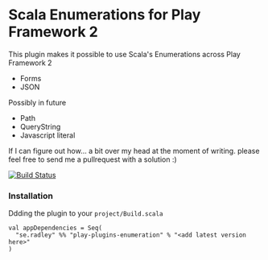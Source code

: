 # Scala Enumerations for Play Framework 2
This plugin makes it possible to use Scala's Enumerations across Play Framework 2

 * Forms
 * JSON

Possibly in future

 * Path
 * QueryString
 * Javascript literal

If I can figure out how... a bit over my head at the moment of writing. please feel free to send me a pullrequest with a solution :)

[![Build Status](https://secure.travis-ci.org/leon/play-enumeration.png)](http://travis-ci.org/leon/play-enumeration)

### Installation
Ddding the plugin to your `project/Build.scala`

    val appDependencies = Seq(
      "se.radley" %% "play-plugins-enumeration" % "<add latest version here>"
    )
